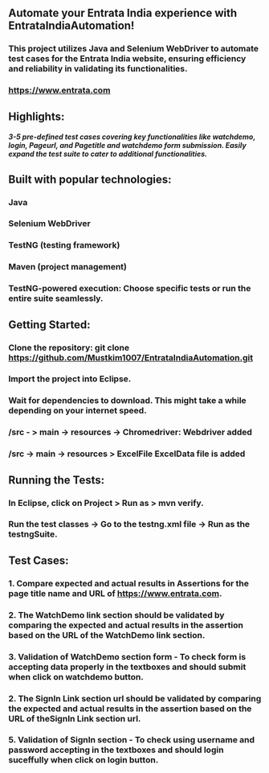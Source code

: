 ## Automate your Entrata India experience with EntrataIndiaAutomation!

### This project utilizes Java and Selenium WebDriver to automate test cases for the Entrata India website, ensuring efficiency and reliability in validating its functionalities.
### https://www.entrata.com

## Highlights:

##### 3-5 pre-defined test cases covering key functionalities like watchdemo, login, Pageurl, and Pagetitle and watchdemo form submission. Easily expand the test suite to cater to additional functionalities.

## Built with popular technologies:

### Java
### Selenium WebDriver
### TestNG (testing framework)
### Maven (project management)
### TestNG-powered execution: Choose specific tests or run the entire suite seamlessly.

## Getting Started:

### Clone the repository: git clone https://github.com/Mustkim1007/EntrataIndiaAutomation.git
### Import the project into Eclipse.
### Wait for dependencies to download. This might take a while depending on your internet speed.
### /src - > main -> resources -> Chromedriver: Webdriver added
### /src -> main -> resources > ExcelFile ExcelData file is added

## Running the Tests:

### In Eclipse, click on Project > Run as > mvn verify.
### Run the test classes -> Go to the testng.xml file -> Run as the testngSuite.

## Test Cases:

### 1. Compare expected and actual results in Assertions for the page title name and URL of https://www.entrata.com.
### 2. The WatchDemo link section should be validated by comparing the expected and actual results in the assertion based on the URL of the WatchDemo link section.
### 3. Validation of WatchDemo section form - To check form is accepting data properly in the textboxes and should submit when click on watchdemo button.
### 2. The SignIn Link section url should be validated by comparing the expected and actual results in the assertion based on the URL of theSignIn Link section url.
### 5. Validation of SignIn section - To check using username and password accepting in the textboxes and should login suceffully when click on login button. 
